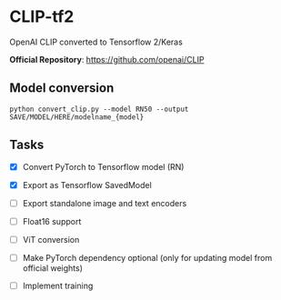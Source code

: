 # CLIP-tf2
OpenAI CLIP converted to Tensorflow 2/Keras

__Official Repository__: https://github.com/openai/CLIP

## Model conversion
```
python convert_clip.py --model RN50 --output SAVE/MODEL/HERE/modelname_{model}
```

## Tasks
- [x] Convert PyTorch to Tensorflow model (RN)
- [x] Export as Tensorflow SavedModel
- [ ] Export standalone image and text encoders
- [ ] Float16 support
- [ ] ViT conversion
- [ ] Make PyTorch dependency optional (only for updating model from official weights)
- [ ] Implement training


